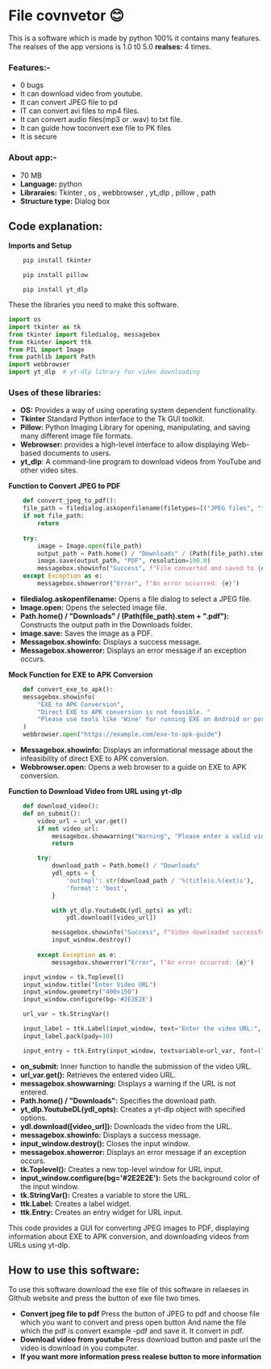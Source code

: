
# File covnvetor 😊
This is a software which is made by python 100% it contains many features. The realses of the app versions is 1.0 t0 5.0
**realses:** 4 times.
### Features:-
- 0 bugs
- It can download video from youtube.
- It can convert JPEG file to pd
- IT can convert avi files to mp4 files.
- It can convert audio files(mp3 or .wav) to txt file.
- It can guide how toconvert exe file to PK files
- It is secure
### About app:-
- 70 MB
- **Language:** python
- **Libraraies:** Tkinter , os , webbrowser , yt_dlp , pillow , path
- **Structure type:** Dialog box 

## Code explanation:
**Imports and Setup**
``` bash
    pip install tkinter
```
``` bash
    pip install pillow
```
```
    pip install yt_dlp
```
These the libraries you need to make this software.
``` python
import os
import tkinter as tk
from tkinter import filedialog, messagebox
from tkinter import ttk
from PIL import Image
from pathlib import Path
import webbrowser
import yt_dlp  # yt-dlp library for video downloading
```
### Uses of these libraries:
- **OS:** Provides a way of using operating system dependent functionality.
-  **Tkinter** Standard Python interface to the Tk GUI toolkit.
- **Pillow:** Python Imaging Library for opening, manipulating, and saving many different image file formats.
- **Webrowser:** provides a high-level interface to allow displaying Web-based documents to users.
- **yt_dlp**: A command-line program to download videos from YouTube and other video sites.

**Function to Convert JPEG to PDF**
``` python
    def convert_jpeg_to_pdf():
    file_path = filedialog.askopenfilename(filetypes=[("JPEG files", "*.jpg *.jpeg")])
    if not file_path:
        return
    
    try:
        image = Image.open(file_path)
        output_path = Path.home() / "Downloads" / (Path(file_path).stem + ".pdf")
        image.save(output_path, "PDF", resolution=100.0)
        messagebox.showinfo("Success", f"File converted and saved to {output_path}")
    except Exception as e:
        messagebox.showerror("Error", f"An error occurred: {e}")
```
 - **filedialog.askopenfilename:** Opens a file dialog to select a JPEG file.
- **Image.open:** Opens the selected image file.
- **Path.home() / "Downloads" / (Path(file_path).stem + ".pdf"):** Constructs the output path in the Downloads folder.
- **image.save:** Saves the image as a PDF.
- **Messagebox.showinfo:** Displays a success message.
- **Messagebox.showerror:** Displays an error message if an exception occurs.

**Mock Function for EXE to APK Conversion**
``` python
    def convert_exe_to_apk():
    messagebox.showinfo(
        "EXE to APK Conversion",
        "Direct EXE to APK conversion is not feasible. "
        "Please use tools like 'Wine' for running EXE on Android or port your application using development frameworks."
    )
    webbrowser.open("https://example.com/exe-to-apk-guide")
```
- **Messagebox.showinfo:** Displays an informational message about the infeasibility of direct EXE to APK conversion.
- **Webbrowser.open:** Opens a web browser to a guide on EXE to APK conversion.

**Function to Download Video from URL using yt-dlp**

``` python
    def download_video():
    def on_submit():
        video_url = url_var.get()
        if not video_url:
            messagebox.showwarning("Warning", "Please enter a valid video URL.")
            return

        try:
            download_path = Path.home() / "Downloads"
            ydl_opts = {
                'outtmpl': str(download_path / '%(title)s.%(ext)s'),
                'format': 'best',
            }

            with yt_dlp.YoutubeDL(ydl_opts) as ydl:
                ydl.download([video_url])

            messagebox.showinfo("Success", f"Video downloaded successfully to {download_path}")
            input_window.destroy()
        
        except Exception as e:
            messagebox.showerror("Error", f"An error occurred: {e}")

    input_window = tk.Toplevel()
    input_window.title("Enter Video URL")
    input_window.geometry("400x150")
    input_window.configure(bg='#2E2E2E')

    url_var = tk.StringVar()

    input_label = ttk.Label(input_window, text="Enter the video URL:", font=("Arial", 12))
    input_label.pack(pady=10)

    input_entry = ttk.Entry(input_window, textvariable=url_var, font=("Arial", 12), width=40)
```
- **on_submit:** Inner function to handle the submission of the video URL.
- **url_var.get():** Retrieves the entered video URL.
- **messagebox.showwarning:** Displays a warning if the URL is not entered.
- **Path.home() / "Downloads":** Specifies the download path.
- **yt_dlp.YoutubeDL(ydl_opts):** Creates a yt-dlp object with specified options.
- **ydl.download([video_url]):** Downloads the video from the URL.
- **messagebox.showinfo:** Displays a success message.
- **input_window.destroy():** Closes the input window.
- **messagebox.showerror:** Displays an error message if an exception occurs.
- **tk.Toplevel():** Creates a new top-level window for URL input.
- **input_window.configure(bg='#2E2E2E'):** Sets the background color of the input window.
- **tk.StringVar():** Creates a variable to store the URL.
- **ttk.Label:** Creates a label widget.
- **ttk.Entry:** Creates an entry widget for URL input.

This code provides a GUI for converting JPEG images to PDF, displaying information about EXE to APK conversion, and downloading videos from URLs using yt-dlp.

## How to use this software:
To use this software download the exe file of this software in relaeses in GIthub website and press the button of exe file two times.

- **Convert jpeg file to pdf** Press the button of JPEG to pdf and choose file which you want to convert and press open button And name the file which the pdf is convert example -pdf and save it. It convert in pdf.
- **Download video from youtube** Press download button and paste url the video is download in you computer.
- **If you want more information press realese button to more information**
